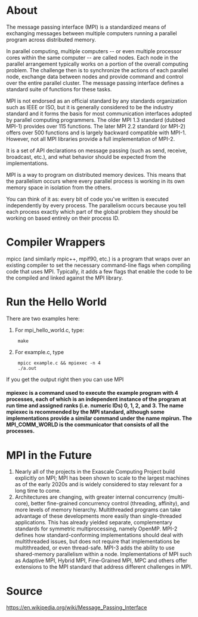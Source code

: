 # About 
The message passing interface (MPI) is a standardized means of exchanging messages between multiple computers running a parallel program across distributed memory.

In parallel computing, multiple computers -- or even multiple processor cores within the same computer -- are called nodes.  Each node in the parallel arrangement typically works on a portion of the overall computing problem. The challenge then is to synchronize the actions of each parallel node, exchange data between nodes and provide command and control over the entire parallel cluster. The message passing interface defines a standard suite of functions for these tasks.

MPI is not endorsed as an official standard by any standards organization such as IEEE or ISO, but it is generally considered to be the industry standard and it forms the basis for most communication interfaces adopted by parallel computing programmers. The older MPI 1.3 standard (dubbed MPI-1) provides over 115 functions. The later MPI 2.2 standard (or MPI-2) offers over 500 functions and is largely backward compatible with MPI-1. However, not all MPI libraries provide a full implementation of MPI-2. 

It is a set of API declarations on message passing (such as send, receive, broadcast, etc.), and what behavior should be expected from the implementations. 

MPI is a way to program on distributed memory devices. This means that the parallelism occurs where every parallel process is working in its own memory space in isolation from the others.

You can think of it as: every bit of code you've written is executed independently by every process. The parallelism occurs because you tell each process exactly which part of the global problem they should be working on based entirely on their process ID.

# Compiler Wrappers
mpicc (and similarly mpic++, mpif90, etc.) is a program that wraps over an existing compiler to set the necessary command-line flags when compiling code that uses MPI. Typically, it adds a few flags that enable the code to be the compiled and linked against the MPI library.

# Run the Hello World
There are two examples here:

1. For mpi_hello_world.c, type:

        make
    
2. For example.c, type

        mpicc example.c && mpiexec -n 4
        ./a.out
If you get the output right then you can use MPI

#### mpiexec is a command used to execute the example program with 4 processes, each of which is an independent instance of the program at run time and assigned ranks (i.e. numeric IDs) 0, 1, 2, and 3. The name mpiexec is recommended by the MPI standard, although some implementations provide a similar command under the name mpirun. The MPI_COMM_WORLD is the communicator that consists of all the processes. 

# MPI in the Future
1. Nearly all of the projects in the Exascale Computing Project build explicitly on MPI; MPI has been shown to scale to the largest machines as of the early 2020s and is widely considered to stay relevant for a long time to come. 
2. Architectures are changing, with greater internal concurrency (multi-core), better fine-grained concurrency control (threading, affinity), and more levels of memory hierarchy. Multithreaded programs can take advantage of these developments more easily than single-threaded applications. This has already yielded separate, complementary standards for symmetric multiprocessing, namely OpenMP. MPI-2 defines how standard-conforming implementations should deal with multithreaded issues, but does not require that implementations be multithreaded, or even thread-safe. MPI-3 adds the ability to use shared-memory parallelism within a node. Implementations of MPI such as Adaptive MPI, Hybrid MPI, Fine-Grained MPI, MPC and others offer extensions to the MPI standard that address different challenges in MPI. 
 

# Source
https://en.wikipedia.org/wiki/Message_Passing_Interface
